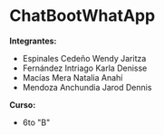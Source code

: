 # ChatBootWhatApp
**Integrantes:**
- Espinales Cedeño Wendy Jaritza 
- Fernández Intriago Karla Denisse 
- Macías Mera Natalia Anahí 
- Mendoza Anchundia Jarod Dennis

**Curso:**
- 6to "B"

